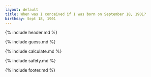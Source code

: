 ```yaml
---
layout: default
title: When was I conceived if I was born on September 18, 1901?
birthday: Sept 18, 1901
---
```


{% include header.md %}

{% include guess.md %}

{% include calculate.md %}

{% include safety.md %}

{% include footer.md %}



